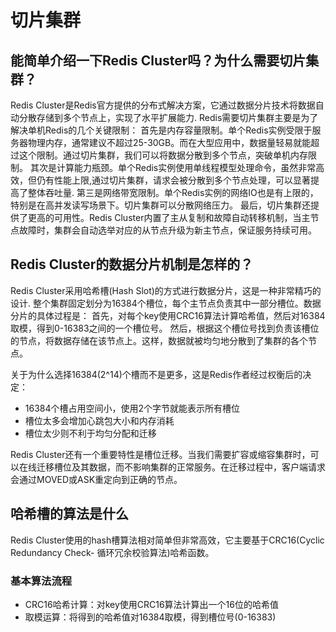 # 切片集群

## 能简单介绍一下Redis Cluster吗？为什么需要切片集群？
Redis Cluster是Redis官方提供的分布式解决方案，它通过数据分片技术将数据自动分散存储到多个节点上，实现了水平扩展能力.
Redis需要切片集群主要是为了解决单机Redis的几个关键限制：
首先是内存容量限制。单个Redis实例受限于服务器物理内存，通常建议不超过25-30GB。而在大型应用中，数据量轻易就能超过这个限制。通过切片集群，我们可以将数据分散到多个节点，突破单机内存限制。
其次是计算能力瓶颈。单个Redis实例使用单线程模型处理命令，虽然非常高效，但仍有性能上限,通过切片集群，请求会被分散到多个节点处理，可以显著提高了整体吞吐量.
第三是网络带宽限制。单个Redis实例的网络IO也是有上限的，特别是在高并发读写场景下。切片集群可以分散网络压力。
最后，切片集群还提供了更高的可用性。Redis Cluster内置了主从复制和故障自动转移机制，当主节点故障时，集群会自动选举对应的从节点升级为新主节点，保证服务持续可用。

## Redis Cluster的数据分片机制是怎样的？
Redis Cluster采用哈希槽(Hash Slot)的方式进行数据分片，这是一种非常精巧的设计.
整个集群固定划分为16384个槽位，每个主节点负责其中一部分槽位。数据分片的具体过程是：
首先，对每个key使用CRC16算法计算哈希值，然后对16384取模，得到0-16383之间的一个槽位号。
然后，根据这个槽位号找到负责该槽位的节点，将数据存储在该节点上。这样，数据就被均匀地分散到了集群的各个节点。

关于为什么选择16384(2^14)个槽而不是更多，这是Redis作者经过权衡后的决定：
- 16384个槽占用空间小，使用2个字节就能表示所有槽位
- 槽位太多会增加心跳包大小和内存消耗
- 槽位太少则不利于均匀分配和迁移

Redis Cluster还有一个重要特性是槽位迁移。当我们需要扩容或缩容集群时，可以在线迁移槽位及其数据，而不影响集群的正常服务。在迁移过程中，客户端请求会通过MOVED或ASK重定向到正确的节点。

## 哈希槽的算法是什么
Redis Cluster使用的hash槽算法相对简单但非常高效，它主要基于CRC16(Cyclic Redundancy Check- 循环冗余校验算法)哈希函数。
### 基本算法流程
- CRC16哈希计算：对key使用CRC16算法计算出一个16位的哈希值
- 取模运算：将得到的哈希值对16384取模，得到槽位号(0-16383)


